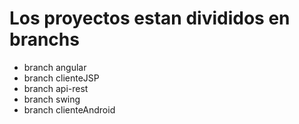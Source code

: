 # Los proyectos estan divididos en branchs

- branch angular
- branch clienteJSP
- branch api-rest
- branch swing
- branch clienteAndroid

